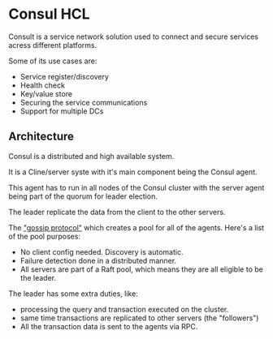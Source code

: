 # Consul HCL

Consult is a service network solution used to connect and secure services acress different platforms.

Some of its use cases are:

- Service register/discovery
- Health check
- Key/value store
- Securing the service communications
- Support for multiple DCs

## Architecture

Consul is a distributed and high available system.

It is a Cline/server syste with it's main component being the Consul agent.

This agent has to run in all nodes of the Consul cluster with the server agent being part of the quorum for leader election.

The leader replicate the data from the client to the other servers.

The [&#34;gossip protocol&#34;](https://developer.hashicorp.com/consul/docs/architecture/gossip) which creates a pool for all of the agents. Here's a list of the pool purposes:

- No client config needed. Discovery is automatic.
- Failure detection done in a distributed manner.
- All servers are part of a Raft pool, which means they are all eligible to be the leader.

The leader has some extra duties, like:

- processing the query and transaction executed on the cluster.
- same time transactions are replicated to other servers (the "followers")
- All the transaction data is sent to the agents via RPC.
